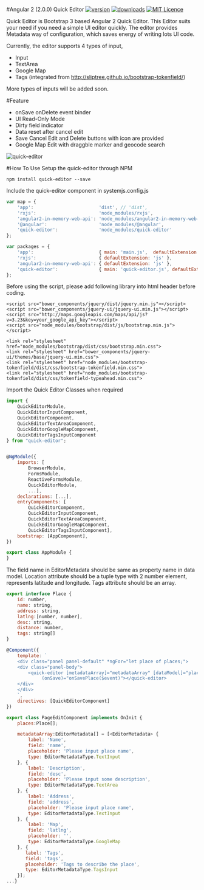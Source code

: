 #Angular 2 (2.0.0) Quick Editor
[![version](https://img.shields.io/npm/v/quick-editor.svg?style=flat-square)](https://www.npmjs.com/package/quick-editor)
[![downloads](https://img.shields.io/npm/dm/quick-editor.svg?style=flat-square)](https://www.npmjs.com/package/quick-editor)
[![MIT Licence](https://img.shields.io/npm/l/quick-editor.svg?style=flat-square)](https://opensource.org/licenses/MIT)

Quick Editor is Bootstrap 3 based Angular 2 Quick Editor. This Editor suits your need if you need a simple UI editor quickly.
The editor provides Metadata way of configuration, which saves energy of writing lots UI code.

Currently, the editor supports 4 types of input,

* Input
* TextArea
* Google Map
* Tags (integrated from http://sliptree.github.io/bootstrap-tokenfield/)

More types of inputs will be added soon.

#Feature
* onSave onDelete event binder
* UI Read-Only Mode
* Dirty field indicator
* Data reset after cancel edit
* Save Cancel Edit and Delete buttons with icon are provided
* Google Map Edit with draggble marker and geocode search

![quick-editor](https://cloud.githubusercontent.com/assets/10338146/15510393/a6c9b684-2209-11e6-8b90-fcea5c52c051.png)

#How To Use
Setup the quick-editor through NPM
```javascirpt
npm install quick-editor --save
```

Include the quick-editor component in systemjs.config.js
```javascript
var map = {
    'app':                        'dist', // 'dist',
    'rxjs':                       'node_modules/rxjs',
    'angular2-in-memory-web-api': 'node_modules/angular2-in-memory-web-api',
    '@angular':                   'node_modules/@angular',
    'quick-editor':               'node_modules/quick-editor'
};

var packages = {
    'app':                        { main: 'main.js',  defaultExtension: 'js' },
    'rxjs':                       { defaultExtension: 'js' },
    'angular2-in-memory-web-api': { defaultExtension: 'js' },
    'quick-editor':               { main: 'quick-editor.js', defaultExtension: 'js' }
};
```

Before using the script, please add following library into html header before coding.
```
<script src="bower_components/jquery/dist/jquery.min.js"></script>
<script src="bower_components/jquery-ui/jquery-ui.min.js"></script>
<script src="http://maps.googleapis.com/maps/api/js?v=3.23&key=your_google_api_key"></script>
<script src="node_modules/bootstrap/dist/js/bootstrap.min.js"></script>

<link rel="stylesheet" href="node_modules/bootstrap/dist/css/bootstrap.min.css">
<link rel="stylesheet" href="bower_components/jquery-ui/themes/base/jquery-ui.min.css">
<link rel="stylesheet" href="node_modules/bootstrap-tokenfield/dist/css/bootstrap-tokenfield.min.css">
<link rel="stylesheet" href="node_modules/bootstrap-tokenfield/dist/css/tokenfield-typeahead.min.css">
```

Import the Quick Editor Classes when required
```javascript
import {
    QuickEditorModule,
    QuickEditorInputComponent,
    QuickEditorComponent,
    QuickEditorTextAreaComponent,
    QuickEditorGoogleMapComponent,
    QuickEditorTagsInputComponent
} from "quick-editor";


@NgModule({
    imports: [
        BrowserModule, 
        FormsModule, 
        ReactiveFormsModule,
        QuickEditorModule,
        ...],
    declarations: [...],
    entryComponents: [
        QuickEditorComponent,
        QuickEditorInputComponent,
        QuickEditorTextAreaComponent,
        QuickEditorGoogleMapComponent,
        QuickEditorTagsInputComponent],
    bootstrap: [AppComponent],
})

export class AppModule {
}

```

The field name in EditorMetadata should be same as property name in data model.
Location attribute should be a tuple type with 2 number element, represents latitude and longitude. Tags attribute should be an array.

```javascript
export interface Place {
    id: number,
    name: string,
    address: string,
    latlng:[number, number],
    desc: string,
    distance: number,
    tags: string[]
}

@Component({
    template: `
    <div class="panel panel-default" *ngFor="let place of places;">
    <div class="panel-body">
        <quick-editor [metadataArray]="metadataArray" [dataModel]="place"
             (onSave)="onSavePlace($event)"></quick-editor>
    </div>
    </div>
    `,
    directives: [QuickEditorComponent]
})

export class PageEditComponent implements OnInit {
    places:Place[];

    metadataArray:EditorMetadata[] = [<EditorMetadata> {
        label: 'Name',
        field: 'name',
        placeholder: 'Please input place name',
        type: EditorMetadataType.TextInput
    }, {
        label: 'Description',
        field: 'desc',
        placeholder: 'Please input some description',
        type: EditorMetadataType.TextArea
    }, {
        label: 'Address',
        field: 'address',
        placeholder: 'Please input place name',
        type: EditorMetadataType.TextInput
    }, {
        label: 'Map',
        field: 'latlng',
        placeholder: '',
        type: EditorMetadataType.GoogleMap
    }, {
       label: 'Tags',
       field: 'tags',
       placeholder: 'Tags to describe the place',
       type: EditorMetadataType.TagsInput
    }];
...}
```